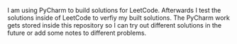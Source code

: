 I am using PyCharm to build solutions for LeetCode. Afterwards I test the solutions inside of LeetCode to verfiy my built solutions. The PyCharm work gets stored inside this repository so I can try out different solutions in the future or add some notes to different problems.
